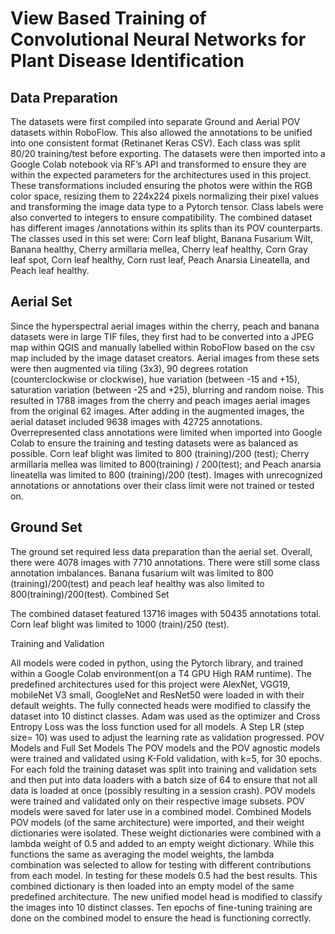 # View Based Training of Convolutional Neural Networks for Plant Disease Identification

## Data Preparation

The datasets were first compiled into separate Ground and Aerial POV datasets within RoboFlow. This also allowed the annotations to be unified into one consistent format (Retinanet Keras CSV). Each class was split 80/20 training/test before exporting. The datasets were then imported into a Google Colab notebook via RF’s API and transformed to ensure they are within the expected parameters for the architectures used in this project. These transformations included ensuring the photos were within the RGB color space, resizing them to 224x224 pixels normalizing their pixel values and transforming the image data type to a Pytorch tensor. Class labels were also converted to integers to ensure compatibility. The combined dataset has different images /annotations within its splits than its POV counterparts. The classes used in this set were: Corn leaf blight, Banana Fusarium Wilt, Banana healthy, Cherry armillaria mellea, Cherry leaf healthy, Corn Gray leaf spot, Corn leaf healthy, Corn rust leaf, Peach Anarsia Lineatella, and Peach leaf healthy.

## Aerial Set

Since the hyperspectral aerial images within the cherry, peach and banana datasets were in large TIF files, they first had to be converted into a JPEG map within QGIS and manually labelled within RoboFlow based on the csv map included by the image dataset creators. Aerial images from these sets were then augmented via tiling (3x3), 90 degrees rotation (counterclockwise or clockwise), hue variation (between -15 and +15), saturation variation (between -25 and +25), blurring and random noise. This resulted in 1788 images from the cherry and peach images aerial images from the original 62 images. 
After adding in the augmented images, the aerial dataset included 9638 images with 42725 annotations. Overrepresented class annotations were limited when imported into Google Colab to ensure the training and testing datasets were as balanced as possible. Corn leaf blight was limited to 800 (training)/200 (test); Cherry armillaria mellea was limited to 800(training) / 200(test); and Peach anarsia lineatella was limited to 800 (training)/200 (test). Images with unrecognized annotations or annotations over their class limit were not trained or tested on. 

## Ground Set

The ground set required less data preparation than the aerial set. Overall, there were 4078 images with 7710 annotations. There were still some class annotation imbalances. Banana fusarium wilt was limited to 800 (training)/200(test) and peach leaf healthy was also limited to 800(training)/200(test).
Combined Set

The combined dataset featured 13716 images with 50435 annotations total. Corn leaf blight was limited to 1000 (train)/250 (test).

Training and Validation

All models were coded in python, using the Pytorch library, and trained within a Google Colab environment(on a T4 GPU High RAM runtime). The predefined architectures used for this project were AlexNet, VGG19, mobileNet V3 small, GoogleNet and ResNet50 were loaded in with their default weights. The fully connected heads were modified to classify the dataset into 10 distinct classes. Adam was used as the optimizer and Cross Entropy Loss was the loss function used for all models. A Step LR (step size= 10) was used to adjust the learning rate as validation progressed.
POV Models and Full Set Models
The POV models and the POV agnostic models were trained and validated using K-Fold validation, with k=5, for 30 epochs. For each fold the training dataset was split into training and validation sets and then put into data loaders with a batch size of 64 to ensure that not all data is loaded at once (possibly resulting in a session crash). POV models were trained and validated only on their respective image subsets. POV models were saved for later use in a combined model.
Combined Models
POV models (of the same architecture) were imported, and their weight dictionaries were isolated. These weight dictionaries were combined with a lambda weight of 0.5 and added to an empty weight dictionary. While this functions the same as averaging the model weights, the lambda combination was selected to allow for testing with different contributions from each model. In testing for these models 0.5 had the best results. This combined dictionary is then loaded into an empty model of the same predefined architecture. The new unified model head is modified to classify the images into 10 distinct classes. Ten epochs of fine-tuning training are done on the combined model to ensure the head is functioning correctly.
